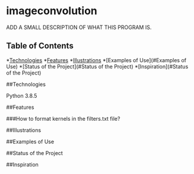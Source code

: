 # imageconvolution

ADD A SMALL DESCRIPTION OF WHAT THIS PROGRAM IS.

## Table of Contents
*[Technologies](#Technologies)
*[Features](#Features)
*[Illustrations](#Illustrations)
*[Examples of Use](#Examples of Use)
*[Status of the Project](#Status of the Project)
*[Inspiration](#Status of the Project)

##Technologies

Python 3.8.5


##Features

###How to format kernels in the filters.txt file? 

##Illustrations

##Examples of Use 

##Status of the Project

##Inspiration 

